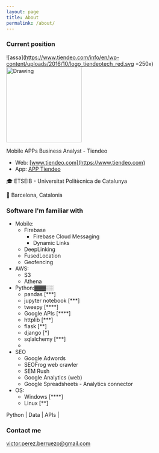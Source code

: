 ```yaml
---
layout: page
title: About
permalink: /about/
---
```


### Current position
![assa](https://www.tiendeo.com/info/en/wp-content/uploads/2016/10/logo_tiendeotech_red.svg =250x)
<img src="https://www.tiendeo.com/info/en/wp-content/uploads/2016/10/logo_tiendeotech_red.svg" alt="Drawing" style="width: 200px;"/>

Mobile APPs Business Analyst - Tiendeo 
* Web: [www.tiendeo.com](https://www.tiendeo.com)
* App: [APP Tiendeo](https://www.tiendeo.com/_apps?utm_source=vperez.github.io)

🎓 ETSEIB - Universitat Politècnica de Catalunya

📍 Barcelona, Catalonia

### Software I'm familiar with

* Mobile:
	+ Firebase
		- Firebase Cloud Messaging
		- Dynamic Links
	+ DeepLinking
	+ FusedLocation
	+ Geofencing
* AWS:
	+ S3
	+ Athena
* Python:▓▓▓░░
	+ pandas [***]
	+ jupyter notebook [***]
	+ tweepy [****]
	+ Google APIs [****]
	+ httplib [***]
	+ flask [**]
	+ django [*]
	+ sqlalchemy [***]
	+ 
* SEO
	+ Google Adwords
	+ SEOFrog web crawler
	+ SEM Rush
	+ Google Analytics (web)
	+ Google Spreadsheets - Analytics connector 
* OS:
	+ Windows [****]
	+ Linux [**]
	
	
	
	
Python | Data | APIs | 
 
### Contact me

[victor.perez.berruezo@gmail.com](mailto:victor.perez.berruezo@gmail.com)